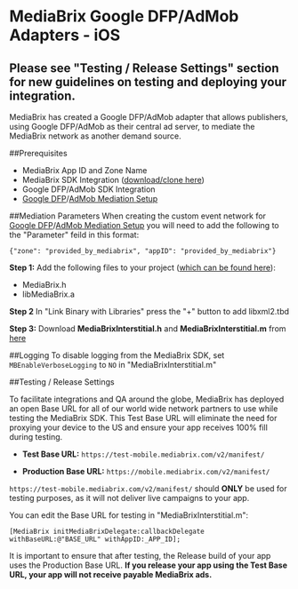 # MediaBrix Google DFP/AdMob Adapters - iOS
## Please see "Testing / Release Settings" section for new guidelines on testing and deploying your integration.

MediaBrix has created a Google DFP/AdMob adapter that allows publishers, using Google DFP/AdMob as their central ad server, to mediate the MediaBrix network as another demand source.

##Prerequisites
* MediaBrix App ID and Zone Name
* MediaBrix SDK Integration ([download/clone here](https://github.com/mediabrix/mediabrix-ios-sdk))
* Google DFP/AdMob SDK Integration
* [Google DFP](https://developers.google.com/mobile-ads-sdk/docs/dfp/android/custom-events)/[AdMob Mediation Setup](https://support.google.com/admob/answer/3083407?hl=en&ref_topic=3063091)

##Mediation Parameters
When creating the custom event network for [Google DFP](https://developers.google.com/mobile-ads-sdk/docs/dfp/android/custom-events)/[AdMob Mediation Setup](https://support.google.com/admob/answer/3083407?hl=en&ref_topic=3063091) you will need to add the following to the "Parameter" feild in this format: 
```
{"zone": "provided_by_mediabrix", "appID": "provided_by_mediabrix"}
```

**Step 1:** Add the following files to your project ([which can be found here](https://github.com/mediabrix/mediabrix-ios-sdk)):
 * MediaBrix.h
 * libMediaBrix.a 

**Step 2** In "Link Binary with Libraries" press the "+" button to add libxml2.tbd

**Step 3:** Download **MediaBrixInterstitial.h** and **MediaBrixInterstitial.m** from [here](https://github.com/mediabrix/mediabrix-ios-googleads-adapter)

##Logging 
To disable logging from the MediaBrix SDK, set ```MBEnableVerboseLogging``` to ```NO``` in "MediaBrixInterstitial.m"

##Testing / Release Settings

To facilitate integrations and QA around the globe, MediaBrix has deployed an open Base URL for all of our world wide network partners to use while testing the MediaBrix SDK. This Test Base URL will eliminate the need for proxying your device to the US and ensure your app receives 100% fill during testing.

* **Test Base URL:** `https://test-mobile.mediabrix.com/v2/manifest/`

* **Production Base URL:** `https://mobile.mediabrix.com/v2/manifest/`

`https://test-mobile.mediabrix.com/v2/manifest/` should **ONLY** be used for testing purposes, as it will not deliver live campaigns to your app.

You can edit the Base URL for testing in "MediaBrixInterstitial.m":

```[MediaBrix initMediaBrixDelegate:callbackDelegate withBaseURL:@"BASE_URL" withAppID:_APP_ID];```

It is important to ensure that after testing, the Release build of your app uses the Production Base URL. **If you release your app using the Test Base URL, your app will not receive payable MediaBrix ads.**

